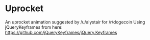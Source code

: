 Uprocket
========

An uprocket animation suggested by /u/alystair for /r/dogecoin
Using jQueryKeyframes from here:
https://github.com/jQueryKeyframes/jQuery.Keyframes
